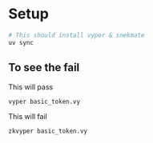 # Setup

```bash
# This should install vyper & snekmate
uv sync 
```

## To see the fail

This will pass

```bash 
vyper basic_token.vy
```

This will fail

```bash
zkvyper basic_token.vy
```